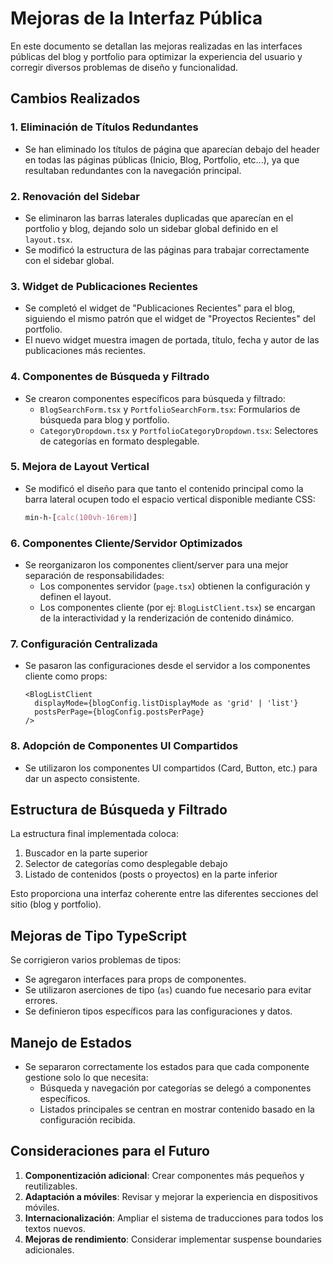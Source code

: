 # Mejoras de la Interfaz Pública

En este documento se detallan las mejoras realizadas en las interfaces públicas del blog y portfolio para optimizar la experiencia del usuario y corregir diversos problemas de diseño y funcionalidad.

## Cambios Realizados

### 1. Eliminación de Títulos Redundantes

- Se han eliminado los títulos de página que aparecían debajo del header en todas las páginas públicas (Inicio, Blog, Portfolio, etc...), ya que resultaban redundantes con la navegación principal.

### 2. Renovación del Sidebar

- Se eliminaron las barras laterales duplicadas que aparecían en el portfolio y blog, dejando solo un sidebar global definido en el `layout.tsx`.
- Se modificó la estructura de las páginas para trabajar correctamente con el sidebar global.

### 3. Widget de Publicaciones Recientes

- Se completó el widget de "Publicaciones Recientes" para el blog, siguiendo el mismo patrón que el widget de "Proyectos Recientes" del portfolio.
- El nuevo widget muestra imagen de portada, título, fecha y autor de las publicaciones más recientes.

### 4. Componentes de Búsqueda y Filtrado

- Se crearon componentes específicos para búsqueda y filtrado:
  - `BlogSearchForm.tsx` y `PortfolioSearchForm.tsx`: Formularios de búsqueda para blog y portfolio.
  - `CategoryDropdown.tsx` y `PortfolioCategoryDropdown.tsx`: Selectores de categorías en formato desplegable.

### 5. Mejora de Layout Vertical

- Se modificó el diseño para que tanto el contenido principal como la barra lateral ocupen todo el espacio vertical disponible mediante CSS:
  ```css
  min-h-[calc(100vh-16rem)]
  ```

### 6. Componentes Cliente/Servidor Optimizados

- Se reorganizaron los componentes client/server para una mejor separación de responsabilidades:
  - Los componentes servidor (`page.tsx`) obtienen la configuración y definen el layout.
  - Los componentes cliente (por ej: `BlogListClient.tsx`) se encargan de la interactividad y la renderización de contenido dinámico.

### 7. Configuración Centralizada

- Se pasaron las configuraciones desde el servidor a los componentes cliente como props:
  ```tsx
  <BlogListClient 
    displayMode={blogConfig.listDisplayMode as 'grid' | 'list'} 
    postsPerPage={blogConfig.postsPerPage}
  />
  ```

### 8. Adopción de Componentes UI Compartidos

- Se utilizaron los componentes UI compartidos (Card, Button, etc.) para dar un aspecto consistente.

## Estructura de Búsqueda y Filtrado

La estructura final implementada coloca:

1. Buscador en la parte superior
2. Selector de categorías como desplegable debajo
3. Listado de contenidos (posts o proyectos) en la parte inferior

Esto proporciona una interfaz coherente entre las diferentes secciones del sitio (blog y portfolio).

## Mejoras de Tipo TypeScript

Se corrigieron varios problemas de tipos:

- Se agregaron interfaces para props de componentes.
- Se utilizaron aserciones de tipo (`as`) cuando fue necesario para evitar errores.
- Se definieron tipos específicos para las configuraciones y datos.

## Manejo de Estados

- Se separaron correctamente los estados para que cada componente gestione solo lo que necesita:
  - Búsqueda y navegación por categorías se delegó a componentes específicos.
  - Listados principales se centran en mostrar contenido basado en la configuración recibida.

## Consideraciones para el Futuro

1. **Componentización adicional**: Crear componentes más pequeños y reutilizables.
2. **Adaptación a móviles**: Revisar y mejorar la experiencia en dispositivos móviles.
3. **Internacionalización**: Ampliar el sistema de traducciones para todos los textos nuevos.
4. **Mejoras de rendimiento**: Considerar implementar suspense boundaries adicionales.
